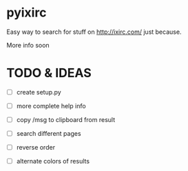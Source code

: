 # pyixirc
Easy way to search for stuff on http://ixirc.com/ just because.

More info soon


# TODO & IDEAS
- [ ] create setup.py
- [ ] more complete help info
- [ ] copy /msg to clipboard from result
- [ ] search different pages
- [ ] reverse order
- [ ] alternate colors of results



